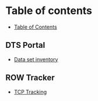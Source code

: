 # Table of contents

* [Table of Contents](README.md)

## DTS Portal

* [Data set inventory](dts-portal/dts-portal.md)

## ROW Tracker

* [TCP Tracking](row-tracker/tcp-tracking.md)

